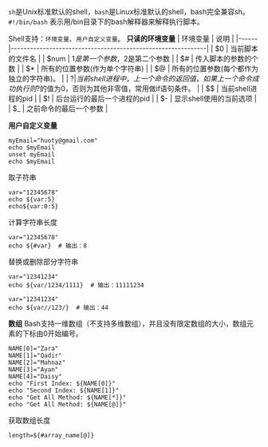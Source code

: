 `sh`是Unix标准默认的shell，`bash`是Linux标准默认的shell，bash完全兼容sh。
`#!/bin/bash` 表示用/bin目录下的bash解释器来解释执行脚本。

Shell支持：`环境变量`、`用户自定义变量`。
**只读的环境变量**
| 环境变量 | 说明                                                          |
|------|-------------------------------------------------------------|
|   $0   | 当前脚本的文件名                                                    |
|   $num   | $1是第一个参数，$2是第二个参数                                           |
|   $#   | 传入脚本的参数的个数                                                  |
|   $*   | 所有的位置参数(作为单个字符串)                                            |
|   $@   | 所有的位置参数(每个都作为独立的字符串)。                                       |
|   $?   | 当前shell进程中，上一个命令的返回值，如果上一个命令成功执行则$?的值为0，否则为其他非零值，常用做if语句条件。 |
|   $$   | 当前shell进程的pid                                                            |
|   $!   | 后台运行的最后一个进程的pid                                                            |
|   $-   | 显示shell使用的当前选项                                                            |
|   $_   | 之前命令的最后一个参数                                                            |

**用户自定义变量**
```
myEmail="huoty@gmail.com"
echo $myEmail
unset myEmail
echo $myEmail
```
取子符串
```
var="12345678"
echo ${var:5}
echo${var:0:5}
```
计算字符串长度
```
var="12345678"
echo ${#var}  # 输出：8
```
替换或删除部分字符串
```
var="12341234"
echo ${var/1234/1111}  # 输出：11111234

var="12341234"
echo ${var//123/}  # 输出：44
```

**数组**
Bash支持一维数组（不支持多维数组），并且没有限定数组的大小，数组元素的下标由0开始编号。
```
NAME[0]="Zara"
NAME[1]="Qadir"
NAME[2]="Mahnaz"
NAME[3]="Ayan"
NAME[4]="Daisy"
echo "First Index: ${NAME[0]}"
echo "Second Index: ${NAME[1]}"
echo "Get All Method: ${NAME[*]}"
echo "Get All Method: ${NAME[@]}"
```
获取数组长度
```
length=${#array_name[@]}
```



